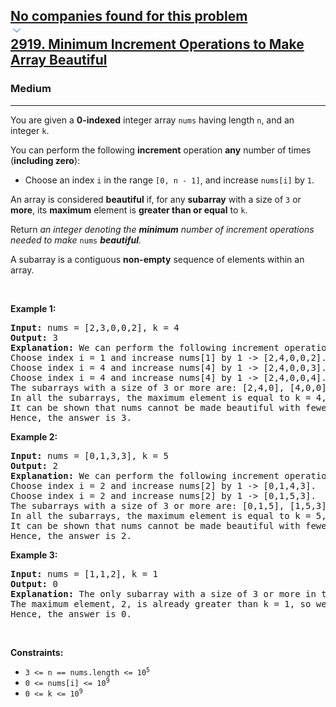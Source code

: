 <h2><a href="https://leetcode.com/problems/minimum-increment-operations-to-make-array-beautiful/"><div id="big-omega-company-tags"><div id="big-omega-topbar"><div class="companyTagsContainer" style="overflow-x: scroll; flex-wrap: nowrap;"><div class="companyTagsContainer--tag">No companies found for this problem</div></div><div class="companyTagsContainer--chevron"><div><svg version="1.1" id="icon" xmlns="http://www.w3.org/2000/svg" xmlns:xlink="http://www.w3.org/1999/xlink" x="0px" y="0px" viewBox="0 0 32 32" fill="hsla(216,60%,60%,1)" xml:space="preserve" style="width: 20px;"><polygon points="16,22 6,12 7.4,10.6 16,19.2 24.6,10.6 26,12 "></polygon><rect id="_x3C_Transparent_Rectangle_x3E_" class="st0" fill="none" width="32" height="32"></rect></svg></div></div></div></div>2919. Minimum Increment Operations to Make Array Beautiful</a></h2><h3>Medium</h3><hr><div><p>You are given a <strong>0-indexed</strong> integer array <code>nums</code> having length <code>n</code>, and an integer <code>k</code>.</p>

<p>You can perform the following <strong>increment</strong> operation <strong>any</strong> number of times (<strong>including zero</strong>):</p>

<ul>
	<li>Choose an index <code>i</code> in the range <code>[0, n - 1]</code>, and increase <code>nums[i]</code> by <code>1</code>.</li>
</ul>

<p>An array is considered <strong>beautiful</strong> if, for any <strong>subarray</strong> with a size of <code>3</code> or <strong>more</strong>, its <strong>maximum</strong> element is <strong>greater than or equal</strong> to <code>k</code>.</p>

<p>Return <em>an integer denoting the <strong>minimum</strong> number of increment operations needed to make </em><code>nums</code><em> <strong>beautiful</strong>.</em></p>

<p>A subarray is a contiguous <strong>non-empty</strong> sequence of elements within an array.</p>

<p>&nbsp;</p>
<p><strong class="example">Example 1:</strong></p>

<pre><strong>Input:</strong> nums = [2,3,0,0,2], k = 4
<strong>Output:</strong> 3
<strong>Explanation:</strong> We can perform the following increment operations to make nums beautiful:
Choose index i = 1 and increase nums[1] by 1 -&gt; [2,4,0,0,2].
Choose index i = 4 and increase nums[4] by 1 -&gt; [2,4,0,0,3].
Choose index i = 4 and increase nums[4] by 1 -&gt; [2,4,0,0,4].
The subarrays with a size of 3 or more are: [2,4,0], [4,0,0], [0,0,4], [2,4,0,0], [4,0,0,4], [2,4,0,0,4].
In all the subarrays, the maximum element is equal to k = 4, so nums is now beautiful.
It can be shown that nums cannot be made beautiful with fewer than 3 increment operations.
Hence, the answer is 3.
</pre>

<p><strong class="example">Example 2:</strong></p>

<pre><strong>Input:</strong> nums = [0,1,3,3], k = 5
<strong>Output:</strong> 2
<strong>Explanation:</strong> We can perform the following increment operations to make nums beautiful:
Choose index i = 2 and increase nums[2] by 1 -&gt; [0,1,4,3].
Choose index i = 2 and increase nums[2] by 1 -&gt; [0,1,5,3].
The subarrays with a size of 3 or more are: [0,1,5], [1,5,3], [0,1,5,3].
In all the subarrays, the maximum element is equal to k = 5, so nums is now beautiful.
It can be shown that nums cannot be made beautiful with fewer than 2 increment operations.
Hence, the answer is 2.
</pre>

<p><strong class="example">Example 3:</strong></p>

<pre><strong>Input:</strong> nums = [1,1,2], k = 1
<strong>Output:</strong> 0
<strong>Explanation:</strong> The only subarray with a size of 3 or more in this example is [1,1,2].
The maximum element, 2, is already greater than k = 1, so we don't need any increment operation.
Hence, the answer is 0.
</pre>

<p>&nbsp;</p>
<p><strong>Constraints:</strong></p>

<ul>
	<li><code>3 &lt;= n == nums.length &lt;= 10<sup>5</sup></code></li>
	<li><code>0 &lt;= nums[i] &lt;= 10<sup>9</sup></code></li>
	<li><code>0 &lt;= k &lt;= 10<sup>9</sup></code></li>
</ul>
</div>